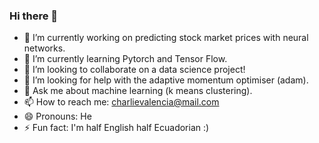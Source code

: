 ### Hi there 👋

- 🔭 I’m currently working on predicting stock market prices with neural networks.
- 🌱 I’m currently learning Pytorch and Tensor Flow.
- 👯 I’m looking to collaborate on a data science project!
- 🤔 I’m looking for help with the adaptive momentum optimiser (adam).
- 💬 Ask me about machine learning (k means clustering).
- 📫 How to reach me: charlievalencia@mail.com
- 😄 Pronouns: He
- ⚡ Fun fact: I'm half English half Ecuadorian :)

